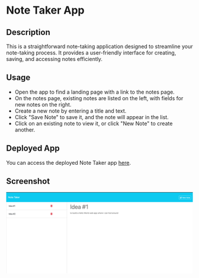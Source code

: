 # Note Taker App

## Description

This is a straightforward note-taking application designed to streamline your note-taking process. It provides a user-friendly interface for creating, saving, and accessing notes efficiently.

## Usage

- Open the app to find a landing page with a link to the notes page.
- On the notes page, existing notes are listed on the left, with fields for new notes on the right.
- Create a new note by entering a title and text.
- Click "Save Note" to save it, and the note will appear in the list.
- Click on an existing note to view it, or click "New Note" to create another.

## Deployed App

You can access the deployed Note Taker app [here](https://notes-tracker-281c6baceba3.herokuapp.com/).

## Screenshot

![Screenshot](https://raw.githubusercontent.com/Chaosgale/note_taker/main/screenshot/shot.png)